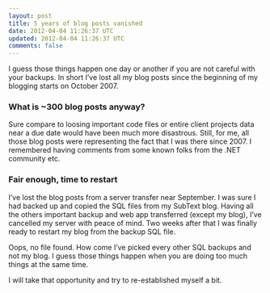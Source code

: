 ```yaml
---
layout: post
title: 5 years of blog posts vanished
date: 2012-04-04 11:26:37 UTC
updated: 2012-04-04 11:26:37 UTC
comments: false
--- 
```


I guess those things happen one day or another if you are not careful with
your backups. In short I’ve lost all my blog posts since the beginning of my
blogging starts on October 2007.

### What is ~300 blog posts anyway?

Sure compare to loosing important code files or entire client projects data
near a due date would have been much more disastrous. Still, for me, all those
blog posts were representing the fact that I was there since 2007. I
remembered having comments from some known folks from the .NET community etc.

### Fair enough, time to restart

I’ve lost the blog posts from a server transfer near September. I was sure I
had backed up and copied the SQL files from my SubText blog. Having all the
others important backup and web app transferred (except my blog), I’ve
cancelled my server with peace of mind. Two weeks after that I was finally
ready to restart my blog from the backup SQL file.

Oops, no file found. How come I’ve picked every other SQL backups and not my
blog. I guess those things happen when you are doing too much things at the
same time.

I will take that opportunity and try to re-established myself a bit.

